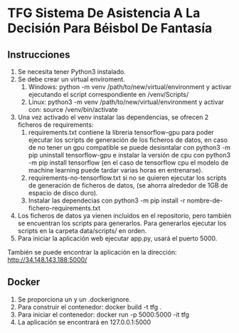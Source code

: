 # TFG Sistema De Asistencia A La Decisión Para Béisbol De Fantasía  

## Instrucciones  
1. Se necesita tener Python3 instalado.
2. Se debe crear un virtual enviroment.
   1. Windows: python -m venv /path/to/new/virtual/environment y activar ejecutando el script correspondiente en 
   /venv/Scripts/
   2. Linux: python3 -m venv /path/to/new/virtual/environment y activar con: source /venv/bin/activate
3. Una vez activado el venv instalar las dependencias, se ofrecen 2 ficheros de requirements:
   1. requirements.txt contiene la libreria tensorflow-gpu para poder ejecutar los scripts de generación de los ficheros
   de datos, en caso de no tener un gpu compatible se puede desisntalar con python3 -m pip uninstall tensorflow-gpu e 
   instalar la versión de cpu con python3 -m pip install tensorflow (en el caso de tensorflow cpu el modelo de machine
   learning puede tardar varias horas en entrenarse).
   2. requirements-no-tensorflow.txt si no se quieren ejecutar los scripts de generación de ficheros de datos, (se
   ahorra alrededor de 1GB de espacio de disco duro).
   3. Instalar las dependecias con python3 -m pip install -r nombre-de-fichero-requirements.txt
4. Los ficheros de datos ya vienen incluidos en el repositorio, pero también se encuentran los scripts para generarlos.
Para generarlos ejecutar los scripts en la carpeta data/scripts/ en orden.
5. Para iniciar la aplicación web ejecutar app.py, usará el puerto 5000.

También se puede encontrar la aplicación en la dirección: http://34.148.143.188:5000/

## Docker
1. Se proporciona un  y un .dockerignore.
2. Para construir el contenedor: docker build -t tfg .
3. Para iniciar el contenedor: docker run -p 5000:5000 -it tfg
4. La aplicación se encontrará en 127.0.0.1:5000